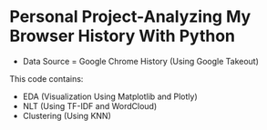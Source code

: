 # Personal Project-Analyzing My Browser History With Python
- Data Source = Google Chrome History (Using Google Takeout)

This code contains:
- EDA (Visualization Using Matplotlib and Plotly)
- NLT (Using TF-IDF and WordCloud)
- Clustering (Using KNN)
